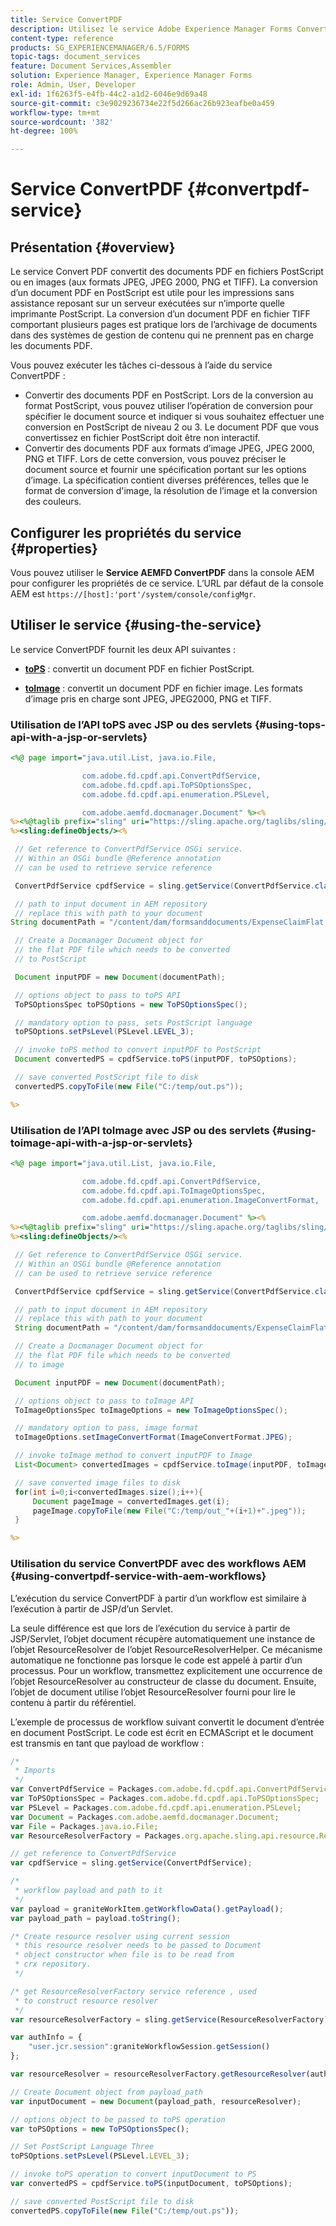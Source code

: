 ```yaml
---
title: Service ConvertPDF
description: Utilisez le service Adobe Experience Manager Forms ConvertPDF pour convertir des documents PDF en fichiers PostScript ou en fichiers d’images.
content-type: reference
products: SG_EXPERIENCEMANAGER/6.5/FORMS
topic-tags: document_services
feature: Document Services,Assembler
solution: Experience Manager, Experience Manager Forms
role: Admin, User, Developer
exl-id: 1f6263f5-e4fb-44c2-a1d2-6046e9d69a48
source-git-commit: c3e9029236734e22f5d266ac26b923eafbe0a459
workflow-type: tm+mt
source-wordcount: '382'
ht-degree: 100%

---
```


# Service ConvertPDF {#convertpdf-service}

## Présentation {#overview}

Le service Convert PDF convertit des documents PDF en fichiers PostScript ou en images (aux formats JPEG, JPEG 2000, PNG et TIFF). La conversion d’un document PDF en PostScript est utile pour les impressions sans assistance reposant sur un serveur exécutées sur n’importe quelle imprimante PostScript. La conversion d’un document PDF en fichier TIFF comportant plusieurs pages est pratique lors de l’archivage de documents dans des systèmes de gestion de contenu qui ne prennent pas en charge les documents PDF.

Vous pouvez exécuter les tâches ci-dessous à l’aide du service ConvertPDF :

* Convertir des documents PDF en PostScript. Lors de la conversion au format PostScript, vous pouvez utiliser l’opération de conversion pour spécifier le document source et indiquer si vous souhaitez effectuer une conversion en PostScript de niveau 2 ou 3. Le document PDF que vous convertissez en fichier PostScript doit être non interactif.
* Convertir des documents PDF aux formats d’image JPEG, JPEG 2000, PNG et TIFF. Lors de cette conversion, vous pouvez préciser le document source et fournir une spécification portant sur les options d’image. La spécification contient diverses préférences, telles que le format de conversion d&#39;image, la résolution de l’image et la conversion des couleurs.

## Configurer les propriétés du service {#properties}

Vous pouvez utiliser le **Service AEMFD ConvertPDF** dans la console AEM pour configurer les propriétés de ce service. LʼURL par défaut de la console AEM est `https://[host]:'port'/system/console/configMgr`.

## Utiliser le service {#using-the-service}

Le service ConvertPDF fournit les deux API suivantes :

* **[toPS](https://experienceleague.adobe.com/docs/experience-manager-release-information/aem-release-updates/previous-updates/aem-previous-versions.html?lang=fr)** : convertit un document PDF en fichier PostScript.

* **[toImage](https://experienceleague.adobe.com/docs/experience-manager-release-information/aem-release-updates/previous-updates/aem-previous-versions.html?lang=fr)** : convertit un document PDF en fichier image. Les formats d’image pris en charge sont JPEG, JPEG2000, PNG et TIFF.

### Utilisation de l’API toPS avec JSP ou des servlets {#using-tops-api-with-a-jsp-or-servlets}

```jsp
<%@ page import="java.util.List, java.io.File,

                com.adobe.fd.cpdf.api.ConvertPdfService,
                com.adobe.fd.cpdf.api.ToPSOptionsSpec,
                com.adobe.fd.cpdf.api.enumeration.PSLevel,

                com.adobe.aemfd.docmanager.Document" %><%
%><%@taglib prefix="sling" uri="https://sling.apache.org/taglibs/sling/1.0" %><%
%><sling:defineObjects/><%

 // Get reference to ConvertPdfService OSGi service.
 // Within an OSGi bundle @Reference annotation
 // can be used to retrieve service reference

 ConvertPdfService cpdfService = sling.getService(ConvertPdfService.class);

 // path to input document in AEM repository
 // replace this with path to your document
String documentPath = "/content/dam/formsanddocuments/ExpenseClaimFlat.pdf";

 // Create a Docmanager Document object for
 // the flat PDF file which needs to be converted
 // to PostScript

 Document inputPDF = new Document(documentPath);

 // options object to pass to toPS API
 ToPSOptionsSpec toPSOptions = new ToPSOptionsSpec();

 // mandatory option to pass, sets PostScript language
 toPSOptions.setPsLevel(PSLevel.LEVEL_3);

 // invoke toPS method to convert inputPDF to PostScript
 Document convertedPS = cpdfService.toPS(inputPDF, toPSOptions);

 // save converted PostScript file to disk
 convertedPS.copyToFile(new File("C:/temp/out.ps"));

%>
```

### Utilisation de l’API toImage avec JSP ou des servlets {#using-toimage-api-with-a-jsp-or-servlets}

```jsp
<%@ page import="java.util.List, java.io.File,

                com.adobe.fd.cpdf.api.ConvertPdfService,
                com.adobe.fd.cpdf.api.ToImageOptionsSpec,
                com.adobe.fd.cpdf.api.enumeration.ImageConvertFormat,

                com.adobe.aemfd.docmanager.Document" %><%
%><%@taglib prefix="sling" uri="https://sling.apache.org/taglibs/sling/1.0" %><%
%><sling:defineObjects/><%

 // Get reference to ConvertPdfService OSGi service.
 // Within an OSGi bundle @Reference annotation
 // can be used to retrieve service reference

 ConvertPdfService cpdfService = sling.getService(ConvertPdfService.class);

 // path to input document in AEM repository
 // replace this with path to your document
 String documentPath = "/content/dam/formsanddocuments/ExpenseClaimFlat.pdf";

 // Create a Docmanager Document object for
 // the flat PDF file which needs to be converted
 // to image

 Document inputPDF = new Document(documentPath);

 // options object to pass to toImage API
 ToImageOptionsSpec toImageOptions = new ToImageOptionsSpec();

 // mandatory option to pass, image format
 toImageOptions.setImageConvertFormat(ImageConvertFormat.JPEG);

 // invoke toImage method to convert inputPDF to Image
 List<Document> convertedImages = cpdfService.toImage(inputPDF, toImageOptions);

 // save converted image files to disk
 for(int i=0;i<convertedImages.size();i++){
     Document pageImage = convertedImages.get(i);
     pageImage.copyToFile(new File("C:/temp/out_"+(i+1)+".jpeg"));
 }

%>
```

### Utilisation du service ConvertPDF avec des workflows AEM {#using-convertpdf-service-with-aem-workflows}

L’exécution du service ConvertPDF à partir d’un workflow est similaire à l’exécution à partir de JSP/d’un Servlet.

La seule différence est que lors de l’exécution du service à partir de JSP/Servlet, l’objet document récupère automatiquement une instance de l’objet ResourceResolver de l’objet ResourceResolverHelper. Ce mécanisme automatique ne fonctionne pas lorsque le code est appelé à partir d’un processus. Pour un workflow, transmettez explicitement une occurrence de l’objet ResourceResolver au constructeur de classe du document. Ensuite, l’objet de document utilise l’objet ResourceResolver fourni pour lire le contenu à partir du référentiel.

L’exemple de processus de workflow suivant convertit le document d’entrée en document PostScript. Le code est écrit en ECMAScript et le document est transmis en tant que payload de workflow :

```javascript
/*
 * Imports
 */
var ConvertPdfService = Packages.com.adobe.fd.cpdf.api.ConvertPdfService;
var ToPSOptionsSpec = Packages.com.adobe.fd.cpdf.api.ToPSOptionsSpec;
var PSLevel = Packages.com.adobe.fd.cpdf.api.enumeration.PSLevel;
var Document = Packages.com.adobe.aemfd.docmanager.Document;
var File = Packages.java.io.File;
var ResourceResolverFactory = Packages.org.apache.sling.api.resource.ResourceResolverFactory;

// get reference to ConvertPdfService
var cpdfService = sling.getService(ConvertPdfService);

/*
 * workflow payload and path to it
 */
var payload = graniteWorkItem.getWorkflowData().getPayload();
var payload_path = payload.toString();

/* Create resource resolver using current session
 * this resource resolver needs to be passed to Document
 * object constructor when file is to be read from
 * crx repository.
 */

/* get ResourceResolverFactory service reference , used
 * to construct resource resolver
 */
var resourceResolverFactory = sling.getService(ResourceResolverFactory);

var authInfo = {
    "user.jcr.session":graniteWorkflowSession.getSession()
};

var resourceResolver = resourceResolverFactory.getResourceResolver(authInfo);

// Create Document object from payload_path
var inputDocument = new Document(payload_path, resourceResolver);

// options object to be passed to toPS operation
var toPSOptions = new ToPSOptionsSpec();

// Set PostScript Language Three
toPSOptions.setPsLevel(PSLevel.LEVEL_3);

// invoke toPS operation to convert inputDocument to PS
var convertedPS = cpdfService.toPS(inputDocument, toPSOptions);

// save converted PostScript file to disk
convertedPS.copyToFile(new File("C:/temp/out.ps"));
```
